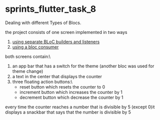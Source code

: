 # sprints_flutter_task_8
Dealing with different Types of Blocs.

the project consists of one screen implemented in two ways
1. [using separate BLoC builders and listeners](https://github.com/Mostafa-Elzohirey/sprints_flutter_task_8/blob/master/lib/counter_screen.dart)
2. [using a bloc consumer](https://github.com/Mostafa-Elzohirey/sprints_flutter_task_8/blob/master/lib/counter_screen_consumer.dart)

both screens contain:\
1. an app bar that has a switch for the theme (another bloc was used for theme change)
2. a text in the center that displays the counter 
3. three floating action buttons:\
    * reset button which resets the counter to 0
    * increment button which increases the counter by 1
    * decrement button which decrease the counter by 1

every time the counter reaches  a number that is divisible by 5 (except 0)it displays a snackbar that says that the number is divisible by 5


